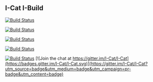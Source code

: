 ## I-Cat I-Build

[![Build Status](https://travis-ci.org/I-Cat/pvr.iptvsimple.svg?branch=Matrix)](https://travis-ci.org/I-Cat/pvr.iptvsimple)

[![Build Status](https://travis-ci.org/I-Cat/chorus2.svg?branch=master)](https://travis-ci.org/I-Cat/chorus2)

[![Build Status](https://travis-ci.com/I-Cat/mirrorbits.svg?branch=master)](https://travis-ci.com/I-Cat/mirrorbits)

[![Build Status](https://travis-ci.com/I-Cat/chorus2.svg?branch=master)](https://travis-ci.com/I-Cat/chorus2)

[![Build Status](https://travis-ci.com/I-Cat/game.libretro.mrboom.svg?branch=master)](https://travis-ci.com/I-Cat/game.libretro.mrboom) [![Join the chat at https://gitter.im/I-Cat/I-Cat](https://badges.gitter.im/I-Cat/I-Cat.svg)](https://gitter.im/I-Cat/I-Cat?utm_source=badge&utm_medium=badge&utm_campaign=pr-badge&utm_content=badge)
